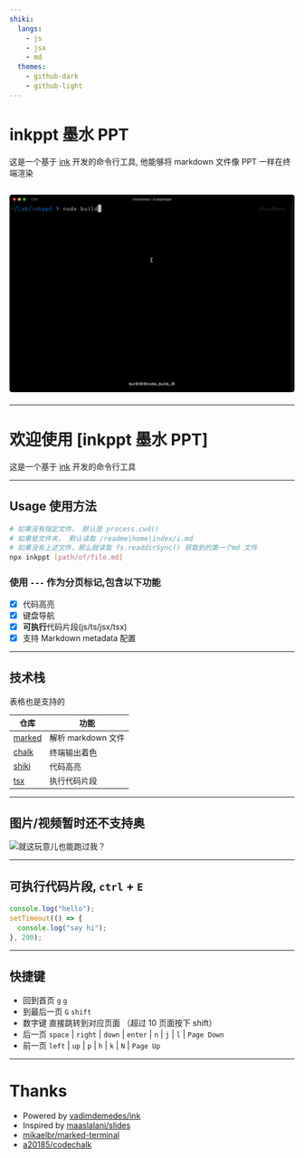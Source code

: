 ```yaml
---
shiki:
  langs:
    - js
    - jsx
    - md
  themes:
    - github-dark
    - github-light
---
```


# inkppt 墨水 PPT

这是一个基于 [ink](https://github.com/vadimdemedes/ink) 开发的命令行工具, 他能够将 markdown 文件像 PPT 一样在终端渲染

## ![hello](./docs/hello.gif)

---

# 欢迎使用 [inkppt 墨水 PPT]

这是一个基于 [ink](https://github.com/vadimdemedes/ink) 开发的命令行工具

---

## Usage 使用方法

```bash
# 如果没有指定文件， 默认是 process.cwd()
# 如果是文件夹， 默认读取 /readme|home|index/i.md
# 如果没有上述文件，那么就读取 fs.readdirSync() 获取到的第一个md 文件
npx inkppt [path/of/file.md]
```

### 使用 `---` 作为分页标记,包含以下功能

- [x] 代码高亮
- [x] 键盘导航
- [x] **可执行**代码片段(js/ts/jsx/tsx)
- [x] 支持 Markdown metadata 配置

---

## 技术栈

表格也是支持的

| 仓库                                         | 功能               |
| -------------------------------------------- | ------------------ |
| [marked](https://github.com/markedjs/marked) | 解析 markdown 文件 |
| [chalk](https://github.com/chalk/chalk)      | 终端输出着色       |
| [shiki](https://github.com/shikijs/shiki)    | 代码高亮           |
| [tsx](https://github.com/esbuild-kit/tsx)    | 执行代码片段       |

---

## 图片/视频暂时还不支持奥

![就这玩意儿也能跑过我？](https://avatars.githubusercontent.com/u/18055018?v=4)

---

## 可执行代码片段, `ctrl` + `E`

```js
console.log("hello");
setTimeout(() => {
  console.log("say hi");
}, 200);
```

---

## 快捷键

- 回到首页 `g` `g`
- 到最后一页 `G` `shift`
- 数字键 直接跳转到对应页面 （超过 10 页面按下 shift）
- 后一页 `space` | `right` | `down` | `enter` | `n` | `j` | `l` | `Page Down`
- 前一页 `left` | `up` | `p` | `h` | `k` | `N` | `Page Up`

---

# Thanks

- Powered by [vadimdemedes/ink](https://github.com/vadimdemedes/ink)
- Inspired by [maaslalani/slides](https://github.com/maaslalani/slides)
- [mikaelbr/marked-terminal](https://github.com/mikaelbr/marked-terminal)
- [a20185/codechalk](https://github.com/a20185/codechalk)
